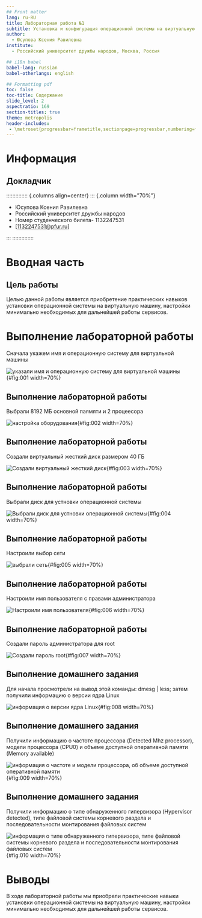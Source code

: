 ```yaml
---
## Front matter
lang: ru-RU
title: Лабораторная работа №1
subtitle: Установка и конфигурация операционной системы на виртуальную машину
author:
  - Юсупова Ксения Равилевна
institute:
  - Российский университет дружбы народов, Москва, Россия

## i18n babel
babel-lang: russian
babel-otherlangs: english

## Formatting pdf
toc: false
toc-title: Содержание
slide_level: 2
aspectratio: 169
section-titles: true
theme: metropolis
header-includes:
 - \metroset{progressbar=frametitle,sectionpage=progressbar,numbering=fraction}
---
```


# Информация

## Докладчик

:::::::::::::: {.columns align=center}
::: {.column width="70%"}

  * Юсупова Ксения Равилевна
  * Российский университет дружбы народов
  * Номер студенческого билета- 1132247531
  * [1132247531@pfur.ru]

:::
::::::::::::::

# Вводная часть

## Цель работы

Целью данной работы является приобретение практических навыков установки операционной системы на виртуальную машину, настройки минимально необходимых для дальнейшей работы сервисов.

# Выполнение лабораторной работы

Сначала укажем имя и операционную систему для виртуальной машины 

![указали имя и операционную систему для виртуальной машины ](image/1.png){#fig:001 width=70%}

## Выполнение лабораторной работы

Выбрали 8192 МБ основной паямяти и 2 процеесора 

![настройка оборудования](image/2.png){#fig:002 width=70%}

## Выполнение лабораторной работы

Создали виртуальный жесткий диск размером 40 ГБ 

![Создали виртуальный жесткий диск](image/3.png){#fig:003 width=70%}

## Выполнение лабораторной работы

Выбрали диск для устновки операционной системы 

![Выбрали диск для устновки операционной системы](image/4.png){#fig:004 width=70%}

## Выполнение лабораторной работы

Настроили выбор сети 

![выбрали сеть](image/5.png){#fig:005 width=70%}

## Выполнение лабораторной работы

Настроили имя пользователя с правами администратора 

![Настроили имя пользователя](image/6.png){#fig:006 width=70%}

## Выполнение лабораторной работы

Создали пароль администратора для root 

![Создали пароль root](image/7.png){#fig:007 width=70%}

## Выполнение домашнего задания

Для начала просмотрели на вывод этой команды: dmesg | less; затем получили информацию о версии ядра Linux 

![информация о версии ядра Linux](image/8.png){#fig:008 width=70%}

## Выполнение домашнего задания

Получили информацию о частоте процессора (Detected Mhz processor), модели процессора (CPU0) и объеме доступной оперативной памяти (Memory available)

![информация о частоте и модели процессора, об объеме доступной оперативной памяти](image/9.png){#fig:009 width=70%}

## Выполнение домашнего задания

Получили информацию о типе обнаруженного гипервизора (Hypervisor detected), типе файловой системы корневого раздела и последовательности монтирования файловых систем

![информация о типе обнаруженного гипервизора, типе файловой системы корневого раздела и последовательности монтирования файловых систем](image/10.png){#fig:010 width=70%}

# Выводы

В ходе лабораторной работы мы  приобрели практические навыки установки операционной системы на виртуальную машину, настройки минимально необходимых для дальнейшей работы сервисов.


